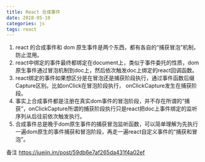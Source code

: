 ```yaml
---
title: React 合成事件
date: 2018-05-10
categories: js
tags: react
---
```


1. react 的合成事件和 dom 原生事件是两个东西，都有各自的“捕获冒泡”机制，防止混用。
2. react中绑定的事件最终都绑定在document上，类似于事件委托的性质，dom原生事件通过冒泡机制到doc上，然后依次触发doc上绑定的react回调函数。
3. react绑定的事件如果想区分是在冒泡还是捕获阶段执行，通过事件函数后缀Capture区别。比如onClick在冒泡阶段执行， onClickCapture发生在捕获阶段。
4. 事实上合成事件都是注册在真实dom事件的冒泡阶段，并不存在所谓的“捕获”，onClickCapture所谓的捕获阶段执行只是react把doc上事件绑定的监听序列从后往前依次触发执行。
5. 合成事件总是晚于dom原生事件的捕获冒泡监听函数，可以简单理解为先执行一遍dom原生的事件捕获和冒泡阶段，再走一遍react自定义事件的“捕获和冒泡”。


备注
https://juejin.im/post/59db6e7af265da431f4a02ef